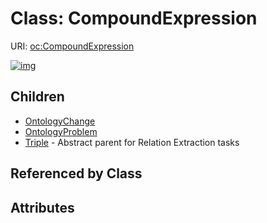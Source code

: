 
# Class: CompoundExpression




URI: [oc:CompoundExpression](http://w3id.org/ontogpt/ontology-class-templateCompoundExpression)


[![img](https://yuml.me/diagram/nofunky;dir:TB/class/[Triple],[OntologyProblem],[OntologyChange],[CompoundExpression]^-[Triple],[CompoundExpression]^-[OntologyProblem],[CompoundExpression]^-[OntologyChange])](https://yuml.me/diagram/nofunky;dir:TB/class/[Triple],[OntologyProblem],[OntologyChange],[CompoundExpression]^-[Triple],[CompoundExpression]^-[OntologyProblem],[CompoundExpression]^-[OntologyChange])

## Children

 * [OntologyChange](OntologyChange.md)
 * [OntologyProblem](OntologyProblem.md)
 * [Triple](Triple.md) - Abstract parent for Relation Extraction tasks

## Referenced by Class


## Attributes

